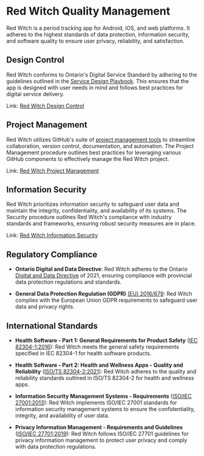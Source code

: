 # Red Witch Quality Management

Red Witch is a period tracking app for Android, iOS, and web platforms. It adheres to the highest standards of data protection, information security, and software quality to ensure user privacy, reliability, and satisfaction.

## Design Control

Red Witch conforms to Ontario's Digital Service Standard by adhering to the guidelines outlined in the [Service Design Playbook](https://www.ontario.ca/page/service-design-playbook). This ensures that the app is designed with user needs in mind and follows best practices for digital service delivery.

Link: [Red Witch Design Control](Design-Control)

## Project Management

Red Witch utilizes GitHub's suite of [project management tools](https://docs.github.com/en) to streamline collaboration, version control, documentation, and automation. The Project Management procedure outlines best practices for leveraging various GitHub components to effectively manage the Red Witch project.

Link: [Red Witch Project Management](Project-Management)

## Information Security

Red Witch prioritizes information security to safeguard user data and maintain the integrity, confidentiality, and availability of its systems. The Security procedure outlines Red Witch's compliance with industry standards and frameworks, ensuring robust security measures are in place.

Link: [Red Witch Information Security](Information-Security)

## Regulatory Compliance

- **Ontario Digital and Data Directive**: Red Witch adheres to the Ontario [Digital and Data Directive](https://www.ontario.ca/page/ontarios-digital-and-data-directive-2021) of 2021, ensuring compliance with provincial data protection regulations and standards.

- **General Data Protection Regulation (GDPR)** [(EU) 2016/679](https://eur-lex.europa.eu/legal-content/EN/TXT/PDF/?uri=CELEX:02016R0679-20160504&from=EN): Red Witch complies with the European Union GDPR requirements to safeguard user data and privacy rights.

## International Standards

- **Health Software - Part 1: General Requirements for Product Safety** ([IEC 82304-1:2016](https://www.iso.org/standard/59543.html)): Red Witch meets the general safety requirements specified in IEC 82304-1 for health software products.

- **Health Software - Part 2: Health and Wellness Apps - Quality and Reliability** ([ISO/TS 82304-2:2021](https://www.iso.org/standard/78182.html)): Red Witch adheres to the quality and reliability standards outlined in ISO/TS 82304-2 for health and wellness apps.

- **Information Security Management Systems - Requirements** ([ISO/IEC 27001:2013](https://www.iso.org/standard/54534.html)): Red Witch implements ISO/IEC 27001 standards for information security management systems to ensure the confidentiality, integrity, and availability of user data.

- **Privacy Information Management - Requirements and Guidelines** ([ISO/IEC 27701:2019](https://www.iso.org/standard/71670.html)): Red Witch follows ISO/IEC 27701 guidelines for privacy information management to protect user privacy and comply with data protection regulations.
